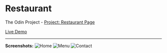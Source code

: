 # Restaurant

The Odin Project - [Project: Restaurant Page](https://www.theodinproject.com/lessons/node-path-javascript-restaurant-page)

[Live Demo](https://21ance.github.io/Restaurant/)

---

**Screenshots:**
![Home](https://snipboard.io/MEclos.jpg)
![Menu](https://snipboard.io/0Kak2p.jpg)
![Contact](https://snipboard.io/a1EZNA.jpg)
